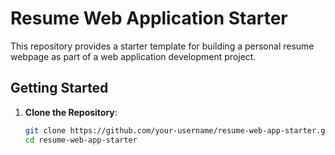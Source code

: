# Resume Web Application Starter

This repository provides a starter template for building a personal resume webpage as part of a web application development project.

## Getting Started

1. **Clone the Repository**:
   ```bash
   git clone https://github.com/your-username/resume-web-app-starter.git
   cd resume-web-app-starter
